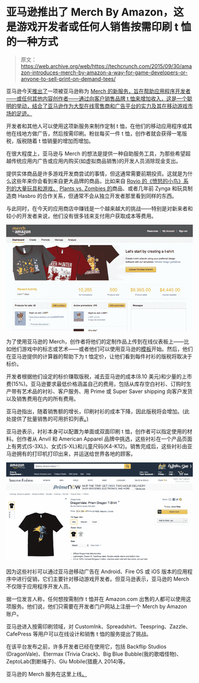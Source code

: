 # 亚马逊推出了 Merch By Amazon，这是游戏开发者或任何人销售按需印刷 t 恤的一种方式 

> 原文：<https://web.archive.org/web/https://techcrunch.com/2015/09/30/amazon-introduces-merch-by-amazon-a-way-for-game-developers-or-anyone-to-sell-print-on-demand-tees/>

亚马逊今天[推出了](https://web.archive.org/web/20221206183830/https://developer.amazon.com/public/community/post/Tx3504078FRYE5I/Announcing-Merch-by-Amazon-A-New-Way-to-Generate-Revenue-with-Branded-T-Shirts)一项被亚马逊称为 [Merch 的新服务，旨在帮助应用程序开发者——或任何其他内容创作者——通过向客户销售品牌 t 恤来增加收入，这是一个聪明的举动，结合了亚马逊作为大型在线零售商和广告平台的实力及其在移动游戏市场的足迹。](https://web.archive.org/web/20221206183830/https://merch.amazon.com/)

开发者和其他人可以使用这项新服务来制作定制 t 恤，在他们的移动应用程序或其他在线地方做广告，然后按需印刷。粉丝每买一件 t 恤，创作者就会获得一笔版税，版税随着 t 恤销量的增加而增加。

在很大程度上，亚马逊与 Merch 的想法是提供一种自助服务工具，为那些希望超越传统应用内广告或应用内购买(如虚拟商品销售)的开发人员消除现金支出。

提供实体商品是许多游戏开发商尝试的事情，但这通常需要前期投资。这就是为什么这些年来你会看到来自更大品牌的商品，比如来自 [Rovio 的《愤怒的小鸟》系列的大量玩具和游戏、](https://web.archive.org/web/20221206183830/https://beta.techcrunch.com/2011/09/12/angry-birds-the-brand-rovio-sells-1m-t-shirts-and-1m-plush-toys-per-month/) [Plants vs. Zombies 的](https://web.archive.org/web/20221206183830/http://www.pvzstore.com/)商品、或者几年前 Zynga 和玩具制造商 Hasbro 的合作关系，但通常不会从独立开发者那里看到同样的东西。

与此同时，在今天的应用商店中赚钱是一个越来越大的挑战——特别是对新来者和较小的开发者来说，他们没有很多钱来支付用户获取成本等费用。

![orca2](img/1aa2f9a8258402b6188495fd36f23fdf.png)

为了使用亚马逊的 Merch，创作者将他们的定制作品上传到在线仪表板上——比如他们游戏中的标志或艺术——或者他们可以使用亚马逊的[模板](https://web.archive.org/web/20221206183830/https://merch.amazon.com/resource/201851710)开始。然后，他们在亚马逊提供的计算器的帮助下为 t 恤定价，让他们看到每件衬衫的版税将取决于标价。

开发者根据他们设定的标价赚取版税，减去亚马逊的成本(8.10 美元)和少量的上市费(15%)。亚马逊要求最低价格涵盖自己的费用，包括从库存空白衬衫、订购时生产带有艺术品的衬衫、客户服务、用 Prime 或 Super Saver shipping 向客户发货以及销售费用在内的所有费用。

亚马逊指出，随着销售额的增长，印刷衬衫的成本下降，因此版税将会增加。(此处提供了批量销售的可用折扣列表[。)](https://web.archive.org/web/20221206183830/https://merch.amazon.com/resource/201858580)

亚马逊表示，衬衫本身可以配置为单面或双面印刷 t 恤，创作者可以指定使用的材料。创作者从 Anvil 和 American Apparel 品牌中挑选，这些衬衫在一个产品页面上有男式(S-3XL)、女式(S-XL)和儿童尺码(K4-K12)。销售完成后，这些衬衫由亚马逊拥有的打印机打印出来，并运送给世界各地的顾客。

![orca4](img/d57a4042100d6db2d187fbb8371b2e92.png)

因为这些衬衫可以通过亚马逊移动广告在 Android、Fire OS 或 iOS 版本的应用程序中进行促销，它们主要针对移动游戏开发者。但亚马逊表示，亚马逊的 Merch 不仅限于应用程序开发人员。

据一位发言人称，任何想按需制作 t 恤并在 Amazon.com 出售的人都可以使用这项服务。他们说，他们只需要在开发者门户网站上注册一个 Merch by Amazon 账户。

亚马逊进入按需印刷领域，对 CustomInk、Spreadshirt、Teespring、Zazzle、CafePress 等用户可以在线设计和销售 t 恤的服务提出了挑战。

在该平台发布之前，许多开发者已经在使用它，包括 Backflip Studios (DragonVale)、Etermax (Trivia Crack)、Big Blue Bubble(我的歌唱怪物)、ZeptoLab(割断绳子)、Glu Mobile(猎鹿人 2014)等。

亚马逊的 Merch 服务在这里上线[。](https://web.archive.org/web/20221206183830/https://merch.amazon.com/landing)